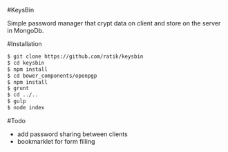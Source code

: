 #KeysBin

Simple password manager that crypt data on client and store on the server in MongoDb.


#Installation 

```sh
$ git clone https://github.com/ratik/keysbin
$ cd keysbin
$ npm install
$ cd bower_components/openpgp
$ npm install
$ grunt
$ cd ../..
$ gulp 
$ node index
```


#Todo
  - add password sharing between clients
  - bookmarklet for form filling